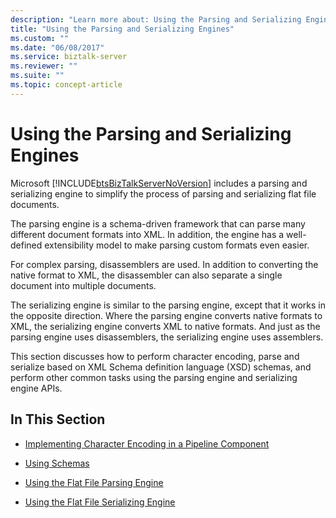 ```yaml
---
description: "Learn more about: Using the Parsing and Serializing Engines"
title: "Using the Parsing and Serializing Engines"
ms.custom: ""
ms.date: "06/08/2017"
ms.service: biztalk-server
ms.reviewer: ""
ms.suite: ""
ms.topic: concept-article
---
```

# Using the Parsing and Serializing Engines
Microsoft [!INCLUDE[btsBizTalkServerNoVersion](../includes/btsbiztalkservernoversion-md.md)] includes a parsing and serializing engine to simplify the process of parsing and serializing flat file documents.  
  
 The parsing engine is a schema-driven framework that can parse many different document formats into XML. In addition, the engine has a well-defined extensibility model to make parsing custom formats even easier.  
  
 For complex parsing, disassemblers are used. In addition to converting the native format to XML, the disassembler can also separate a single document into multiple documents.  
  
 The serializing engine is similar to the parsing engine, except that it works in the opposite direction. Where the parsing engine converts native formats to XML, the serializing engine converts XML to native formats. And just as the parsing engine uses disassemblers, the serializing engine uses assemblers.  
  
 This section discusses how to perform character encoding, parse and serialize based on XML Schema definition language (XSD) schemas, and perform other common tasks using the parsing engine and serializing engine APIs.  
  
## In This Section  
  
-   [Implementing Character Encoding in a Pipeline Component](../core/implementing-character-encoding-in-a-pipeline-component.md)  
  
-   [Using Schemas](../core/using-schemas.md)  
  
-   [Using the Flat File Parsing Engine](../core/using-the-flat-file-parsing-engine.md)  
  
-   [Using the Flat File Serializing Engine](../core/using-the-flat-file-serializing-engine.md)
